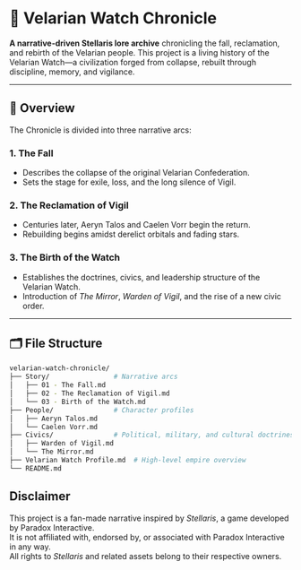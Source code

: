 # 🌌 Velarian Watch Chronicle

**A narrative-driven Stellaris lore archive** chronicling the fall, reclamation, and rebirth of the Velarian people. This project is a living history of the Velarian Watch—a civilization forged from collapse, rebuilt through discipline, memory, and vigilance.

---

## 📖 Overview

The Chronicle is divided into three narrative arcs:

### 1. **The Fall**
- Describes the collapse of the original Velarian Confederation.
- Sets the stage for exile, loss, and the long silence of Vigil.

### 2. **The Reclamation of Vigil**
- Centuries later, Aeryn Talos and Caelen Vorr begin the return.
- Rebuilding begins amidst derelict orbitals and fading stars.

### 3. **The Birth of the Watch**
- Establishes the doctrines, civics, and leadership structure of the Velarian Watch.
- Introduction of *The Mirror*, *Warden of Vigil*, and the rise of a new civic order.

---

## 🗂 File Structure

```bash
velarian-watch-chronicle/
├── Story/                # Narrative arcs
│   ├── 01 - The Fall.md
│   ├── 02 - The Reclamation of Vigil.md
│   └── 03 - Birth of the Watch.md
├── People/               # Character profiles
│   ├── Aeryn Talos.md
│   └── Caelen Vorr.md
├── Civics/               # Political, military, and cultural doctrines
│   ├── Warden of Vigil.md
│   └── The Mirror.md
├── Velarian Watch Profile.md  # High-level empire overview
└── README.md
```

## Disclaimer

This project is a fan-made narrative inspired by *Stellaris*, a game developed by Paradox Interactive.  
It is not affiliated with, endorsed by, or associated with Paradox Interactive in any way.  
All rights to *Stellaris* and related assets belong to their respective owners.
